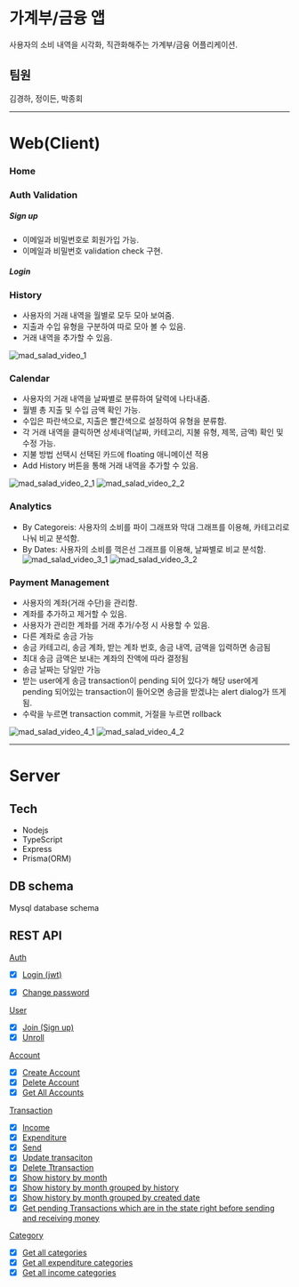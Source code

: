 # 가계부/금융 앱

사용자의 소비 내역을 시각화, 직관화해주는 가계부/금융 어플리케이션.

## 팀원

김경하, 정이든, 박종회

***

# Web(Client)

### Home

### Auth Validation

##### Sign up

- 이메일과 비밀번호로 회원가입 가능.
- 이메일과 비밀번호 validation check 구현.

##### Login

### History

- 사용자의 거래 내역을 월별로 모두 모아 보여줌.
- 지출과 수입 유형을 구분하여 따로 모아 볼 수 있음.
- 거래 내역을 추가할 수 있음.

![mad_salad_video_1](https://user-images.githubusercontent.com/40633713/128043882-f664e3e4-6c76-4869-8438-8dab33fda57a.gif)


### Calendar

- 사용자의 거래 내역을 날짜별로 분류하여 달력에 나타내줌.
- 월별 총 지출 및 수입 금액 확인 가능.
- 수입은 파란색으로, 지출은 빨간색으로 설정하여 유형을 분류함. 
- 각 거래 내역을 클릭하면 상세내역(날짜, 카테고리, 지불 유형, 제목, 금액) 확인 및 수정 가능.
- 지불 방법 선택시 선택된 카드에 floating 애니메이션 적용
- Add History 버튼을 통해 거래 내역을 추가할 수 있음.

![mad_salad_video_2_1](https://user-images.githubusercontent.com/40633713/128048392-ea26eba8-5b9c-4bc3-912c-a599d4518c4e.gif)
![mad_salad_video_2_2](https://user-images.githubusercontent.com/40633713/128048461-cf4f6db7-4082-4134-bf20-1b2d4f4c745d.gif)


### Analytics

- By Categoreis: 사용자의 소비를 파이 그래프와 막대 그래프를 이용해, 카테고리로 나눠 비교 분석함.
- By Dates: 사용자의 소비를 꺽은선 그래프를 이용해, 날짜별로 비교 분석함.
![mad_salad_video_3_1](https://user-images.githubusercontent.com/40633713/128047271-cfba9832-abea-4848-aba1-5383f0751277.gif)
![mad_salad_video_3_2](https://user-images.githubusercontent.com/40633713/128047412-c7699a10-3240-4042-9bf8-152231d5927d.gif)



### Payment Management

- 사용자의 계좌(거래 수단)을 관리함.
- 계좌를 추가하고 제거할 수 있음.
- 사용자가 관리한 계좌를 거래 추가/수정 시 사용할 수 있음.
- 다른 계좌로 송금 가능
- 송금 카테고리, 송금 계좌, 받는 계좌 번호, 송금 내역, 금액을 입력하면 송금됨
- 최대 송금 금액은 보내는 계좌의 잔액에 따라 결정됨
- 송금 날짜는 당일만 가능
- 받는 user에게 송금 transaction이 pending 되어 있다가 
 해당 user에게 pending 되어있는 transaction이 들어오면 송금을 받겠냐는 alert dialog가 뜨게됨.
- 수락을 누르면 transaction commit, 거절을 누르면 rollback

![mad_salad_video_4_1](https://user-images.githubusercontent.com/40633713/128050711-f9aff210-b402-4bb4-afea-dd3e42dd023d.gif)
![mad_salad_video_4_2](https://user-images.githubusercontent.com/40633713/128050776-4cd9e4d0-9181-4be0-983e-03240af9b44c.gif)


***
# Server

## Tech
* Nodejs
* TypeScript
* Express
* Prisma(ORM)

## DB schema
Mysql database schema

## REST API 

[Auth](https://github.com/kaist-madcamp/Week3-finance-app/blob/5f0409d62bb17e4452f7b96178cfa9bd7d5f9dc6/server/src/routes/auth.ts#L2)

- [x] [Login (jwt)](https://github.com/kaist-madcamp/Week3-finance-app/blob/5f0409d62bb17e4452f7b96178cfa9bd7d5f9dc6/server/src/controllers/AuthController.ts#L11)
- [x] [Change password](https://github.com/kaist-madcamp/Week3-finance-app/blob/5f0409d62bb17e4452f7b96178cfa9bd7d5f9dc6/server/src/controllers/AuthController.ts#L68)


[User](https://github.com/kaist-madcamp/Week3-finance-app/blob/5f0409d62bb17e4452f7b96178cfa9bd7d5f9dc6/server/src/routes/user.ts#L1)

- [x] [Join (Sign up)](https://github.com/kaist-madcamp/Week3-finance-app/blob/5f0409d62bb17e4452f7b96178cfa9bd7d5f9dc6/server/src/controllers/UserController.ts#L22 )
- [x] [Unroll](https://github.com/kaist-madcamp/Week3-finance-app/blob/5f0409d62bb17e4452f7b96178cfa9bd7d5f9dc6/server/src/controllers/UserController.ts#L88)

[Account](https://github.com/kaist-madcamp/Week3-finance-app/blob/5f0409d62bb17e4452f7b96178cfa9bd7d5f9dc6/server/src/routes/acct.ts#L1)

- [x] [Create Account](https://github.com/kaist-madcamp/Week3-finance-app/blob/5f0409d62bb17e4452f7b96178cfa9bd7d5f9dc6/server/src/controllers/AccountController.ts#L10)
- [x] [Delete Account](https://github.com/kaist-madcamp/Week3-finance-app/blob/5f0409d62bb17e4452f7b96178cfa9bd7d5f9dc6/server/src/controllers/AccountController.ts#L49)
- [x] [Get All Accounts](https://github.com/kaist-madcamp/Week3-finance-app/blob/5f0409d62bb17e4452f7b96178cfa9bd7d5f9dc6/server/src/controllers/AccountController.ts#L92)  

[Transaction](https://github.com/kaist-madcamp/Week3-finance-app/blob/5f0409d62bb17e4452f7b96178cfa9bd7d5f9dc6/server/src/routes/transaction.ts#L1)

- [x] [Income](https://github.com/kaist-madcamp/Week3-finance-app/blob/5f0409d62bb17e4452f7b96178cfa9bd7d5f9dc6/server/src/controllers/TransactionController.ts#L13)
- [x] [Expenditure](https://github.com/kaist-madcamp/Week3-finance-app/blob/5f0409d62bb17e4452f7b96178cfa9bd7d5f9dc6/server/src/controllers/TransactionController.ts#L124) 
- [x] [Send](https://github.com/kaist-madcamp/Week3-finance-app/blob/5f0409d62bb17e4452f7b96178cfa9bd7d5f9dc6/server/src/controllers/TransactionController.ts#L240) 
- [x] [Update transaciton](https://github.com/kaist-madcamp/Week3-finance-app/blob/5f0409d62bb17e4452f7b96178cfa9bd7d5f9dc6/server/src/controllers/TransactionController.ts#L423)
- [x] [Delete Ttransaction](https://github.com/kaist-madcamp/Week3-finance-app/blob/5f0409d62bb17e4452f7b96178cfa9bd7d5f9dc6/server/src/controllers/TransactionController.ts#L512) 
- [x] [Show history by month](https://github.com/kaist-madcamp/Week3-finance-app/blob/5f0409d62bb17e4452f7b96178cfa9bd7d5f9dc6/server/src/controllers/TransactionController.ts#L545)
- [x] [Show history by month grouped by history](https://github.com/kaist-madcamp/Week3-finance-app/blob/5f0409d62bb17e4452f7b96178cfa9bd7d5f9dc6/server/src/controllers/TransactionController.ts#L604)  
- [x] [Show history by month grouped by created date](https://github.com/kaist-madcamp/Week3-finance-app/blob/5f0409d62bb17e4452f7b96178cfa9bd7d5f9dc6/server/src/controllers/TransactionController.ts#L676)
- [x] [Get pending Transactions which are in the state right before sending and receiving money](https://github.com/kaist-madcamp/mad-salad/blob/ef365b370ed164f784bc36fce5d99d9b68cfce16/server/src/controllers/TransactionController.ts#L874)  

[Category](https://github.com/kaist-madcamp/Week3-finance-app/blob/5f0409d62bb17e4452f7b96178cfa9bd7d5f9dc6/server/src/routes/category.ts#L1)

- [x] [Get all categories](https://github.com/kaist-madcamp/Week3-finance-app/blob/5f0409d62bb17e4452f7b96178cfa9bd7d5f9dc6/server/src/controllers/CategoryController.ts#L9)
- [x] [Get all expenditure categories](https://github.com/kaist-madcamp/Week3-finance-app/blob/5f0409d62bb17e4452f7b96178cfa9bd7d5f9dc6/server/src/controllers/CategoryController.ts#L32)
- [x] [Get all income categories](https://github.com/kaist-madcamp/Week3-finance-app/blob/5f0409d62bb17e4452f7b96178cfa9bd7d5f9dc6/server/src/controllers/CategoryController.ts#L58)  
